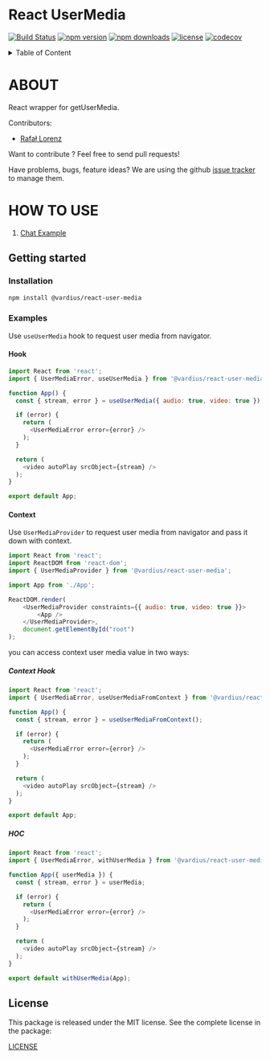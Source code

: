 React UserMedia
================
[![Build Status](https://travis-ci.org/vardius/react-user-media.svg?branch=master)](https://travis-ci.org/vardius/react-user-media)
[![npm version](https://img.shields.io/npm/v/react-user-media.svg)](https://www.npmjs.com/package/react-user-media)
[![npm downloads](https://img.shields.io/npm/dm/react-user-media.svg)](https://www.npmjs.com/package/react-user-media)
[![license](https://img.shields.io/github/license/vardius/react-user-media.svg)](LICENSE)
[![codecov](https://codecov.io/gh/vardius/react-user-media/branch/master/graph/badge.svg)](https://codecov.io/gh/vardius/react-user-media)

<details>
  <summary>Table of Content</summary>

<!-- toc -->
- [About](#about)
- [How to use](#how-to-use)
  - [Installation](#installation)
  - [Examples](#examples)
    - [Hook](#hook)
    - [Context](#context)
      - [Context Hook](#context-hook)
      - [HOC](#hoc)
- [License](#license)
<!-- tocstop -->

</details>

ABOUT
==================================================
React wrapper for getUserMedia.

Contributors:

* [Rafał Lorenz](http://rafallorenz.com)

Want to contribute ? Feel free to send pull requests!

Have problems, bugs, feature ideas?
We are using the github [issue tracker](https://github.com/vardius/react-user-media/issues) to manage them.

<!-- ![Dashboard](../master/.github/kubernetes-dashboard-overview.png)
![Dashboard](../master/.github/kubernetes-dashboard-pods.png) -->

HOW TO USE
==================================================

1. [Chat Example](https://github.com/vardius/react-webrtc-chat)

## Getting started
### Installation
```bash
npm install @vardius/react-user-media
```
### Examples
Use `useUserMedia` hook to request user media from navigator.
#### Hook
```javascript
import React from 'react';
import { UserMediaError, useUserMedia } from '@vardius/react-user-media';

function App() {
  const { stream, error } = useUserMedia({ audio: true, video: true });

  if (error) {
    return (
      <UserMediaError error={error} />
    );
  }

  return (
    <video autoPlay srcObject={stream} />
  );
}

export default App;
```
#### Context
Use `UserMediaProvider` to request user media from navigator and pass it down with context.
```javascript
import React from 'react';
import ReactDOM from 'react-dom';
import { UserMediaProvider } from '@vardius/react-user-media';

import App from './App';

ReactDOM.render(
    <UserMediaProvider constraints={{ audio: true, video: true }}>
        <App />
    </UserMediaProvider>,
    document.getElementById("root")
);
```
you can access context user media value in two ways:
##### Context Hook
```javascript
import React from 'react';
import { UserMediaError, useUserMediaFromContext } from '@vardius/react-user-media';

function App() {
  const { stream, error } = useUserMediaFromContext();

  if (error) {
    return (
      <UserMediaError error={error} />
    );
  }

  return (
    <video autoPlay srcObject={stream} />
  );
}

export default App;
```
##### HOC
```javascript
import React from 'react';
import { UserMediaError, withUserMedia } from '@vardius/react-user-media';

function App({ userMedia }) {
  const { stream, error } = userMedia;

  if (error) {
    return (
      <UserMediaError error={error} />
    );
  }

  return (
    <video autoPlay srcObject={stream} />
  );
}

export default withUserMedia(App);
```

License
-------

This package is released under the MIT license. See the complete license in the package:

[LICENSE](LICENSE.md)
